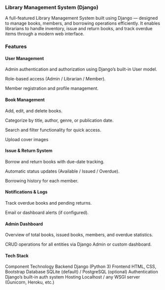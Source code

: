 ### Library Management System (Django)

A full-featured Library Management System built using Django — designed to manage books, members, and borrowing operations efficiently.
It enables librarians to handle inventory, issue and return books, and track overdue items through a modern web interface.

### Features
#### User Management

Admin authentication and authorization using Django’s built-in User model.

Role-based access (Admin / Librarian / Member).

Member registration and profile management.

#### Book Management

Add, edit, and delete books.

Categorize by title, author, genre, or publication date.

Search and filter functionality for quick access.

Upload cover images

#### Issue & Return System

Borrow and return books with due-date tracking.

Automatic status updates (Available / Issued / Overdue).

Borrowing history for each member.

#### Notifications & Logs

Track overdue books and pending returns.

Email or dashboard alerts (if configured).

#### Admin Dashboard

Overview of total books, issued books, members, and overdue statistics.

CRUD operations for all entities via Django Admin or custom dashboard.

#### Tech Stack
Component	Technology
Backend	Django (Python 3)
Frontend	HTML, CSS, Bootstrap
Database	SQLite (default) / PostgreSQL (optional)
Authentication	Django’s built-in auth system
Hosting	Localhost / any WSGI server (Gunicorn, Heroku, etc.)
